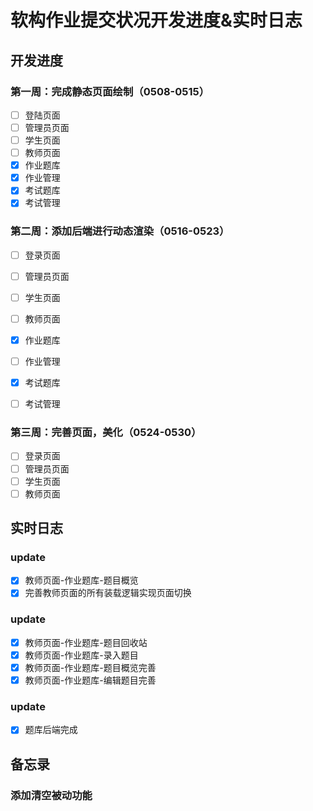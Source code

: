# 软构作业提交状况开发进度&实时日志

## 开发进度

### 第一周：完成静态页面绘制（0508-0515）

* [ ]  登陆页面
* [ ]  管理员页面
* [ ]  学生页面
* [ ]  教师页面
  * [X]  作业题库
  * [X]  作业管理
  * [X]  考试题库
  * [X]  考试管理

### 第二周：添加后端进行动态渲染（0516-0523）

* [ ]  登录页面
* [ ]  管理员页面
* [ ]  学生页面
* [ ]  教师页面

  * [X]  作业题库
  * [ ]  作业管理
  * [X]  考试题库
  * [ ]  考试管理

### 第三周：完善页面，美化（0524-0530）

* [ ]  登录页面
* [ ]  管理员页面
* [ ]  学生页面
* [ ]  教师页面

## 实时日志

### **update**

* [X]  教师页面-作业题库-题目概览
* [X]  完善教师页面的所有装载逻辑实现页面切换

### update

* [X]  教师页面-作业题库-题目回收站
* [X]  教师页面-作业题库-录入题目
* [X]  教师页面-作业题库-题目概览完善
* [X]  教师页面-作业题库-编辑题目完善

### update

* [X]  题库后端完成



## 备忘录

### 添加清空被动功能
